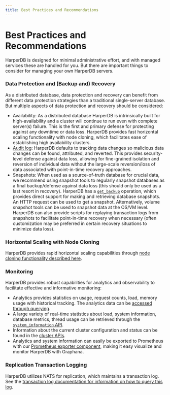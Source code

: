 ```yaml
---
title: Best Practices and Recommendations
---
```


# Best Practices and Recommendations

HarperDB is designed for minimal administrative effort, and with managed services these are handled for you. But there are important things to consider for managing your own HarperDB servers.

### Data Protection and (Backup and) Recovery

As a distributed database, data protection and recovery can benefit from different data protection strategies than a traditional single-server database. But multiple aspects of data protection and recovery should be considered:

- Availability: As a distributed database HarperDB is intrinsically built for high-availability and a cluster will continue to run even with complete server(s) failure. This is the first and primary defense for protecting against any downtime or data loss. HarperDB provides fast horizontal scaling functionality with node cloning, which facilitates ease of establishing high availability clusters.
- [Audit log](./administration/logging/): HarperDB defaults to tracking data changes so malicious data changes can be found, attributed, and reverted. This provides security-level defense against data loss, allowing for fine-grained isolation and reversion of individual data without the large-scale reversion/loss of data associated with point-in-time recovery approaches.
- Snapshots: When used as a source-of-truth database for crucial data, we recommend using snapshot tools to regularly snapshot databases as a final backup/defense against data loss (this should only be used as a last resort in recovery). HarperDB has a [`get_backup`](./developers/operations-api/databases-and-tables#get-backup) operation, which provides direct support for making and retrieving database snapshots. An HTTP request can be used to get a snapshot. Alternatively, volume snapshot tools can be used to snapshot data at the OS/VM level. HarperDB can also provide scripts for replaying transaction logs from snapshots to facilitate point-in-time recovery when necessary (often customization may be preferred in certain recovery situations to minimize data loss).

### Horizontal Scaling with Node Cloning

HarperDB provides rapid horizontal scaling capabilities through [node cloning functionality described here](cloning.md).

### Monitoring

HarperDB provides robust capabilities for analytics and observability to facilitate effective and informative monitoring:

- Analytics provides statistics on usage, request counts, load, memory usage with historical tracking. The analytics data can be [accessed through querying](../reference/analytics).
- A large variety of real-time statistics about load, system information, database metrics, thread usage can be retrieved through the [`system_information` API](./developers/operations-api/utilities#system-information).
- Information about the current cluster configuration and status can be found in the [cluster APIs](./developers/operations-api/clustering).
- Analytics and system information can easily be exported to Prometheus with our [Prometheus exporter component](https://github.com/HarperDB-Add-Ons/prometheus_exporter), making it easy visualize and monitor HarperDB with Graphana.

### Replication Transaction Logging

HarperDB utilizes NATS for replication, which maintains a transaction log. See the [transaction log documentation for information on how to query this log](./administration/logging/).
